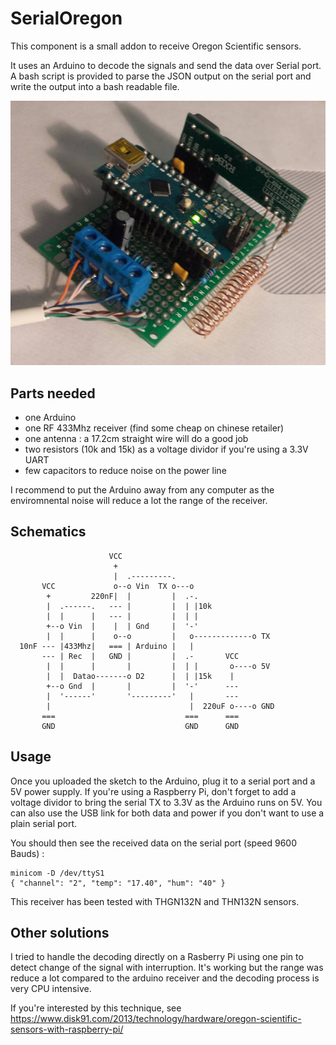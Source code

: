 # SerialOregon

This component is a small addon to receive Oregon Scientific sensors.

It uses an Arduino to decode the signals and send the data over Serial port. A bash script is provided to parse the JSON output on the serial port and write the output into a bash readable file.

![SerialOregon](arduino433.jpg)

## Parts needed 

 - one Arduino
 - one RF 433Mhz receiver (find some cheap on chinese retailer)
 - one antenna : a 17.2cm straight wire will do a good job
 - two resistors (10k and 15k) as a voltage dividor if you're using a 3.3V UART
 - few capacitors to reduce noise on the power line

I recommend to put the Arduino away from any computer as the enviromnental noise will reduce a lot the range of the receiver.

## Schematics



```
                      VCC
                       +
                       |  .---------.
       VCC             o--o Vin  TX o---o
        +         220nF|  |         |  .-.
        |  .------.   --- |         |  | |10k
        |  |      |   --- |         |  | |
        +--o Vin  |    |  | Gnd     |  '-'
        |  |      |    o--o         |   o-------------o TX
  10nF --- |433Mhz|   === | Arduino |   |
       --- | Rec  |   GND |         |  .-       VCC
        |  |      |       |         |  | |       o----o 5V
        |  |  Datao-------o D2      |  | |15k    |
        +--o Gnd  |       |         |  '-'      ---
        |  '------'       '---------'   |       ---
        |                               |  220uF o----o GND
       ===                             ===      ===
       GND                             GND      GND

```

## Usage

Once you uploaded the sketch to the Arduino, plug it to a serial port and a 5V power supply. If you're using a Raspberry Pi, don't forget to add a voltage dividor to bring the serial TX to 3.3V as the Arduino runs on 5V.
You can also use the USB link for both data and power if you don't want to use a plain serial port.

You should then see the received data on the serial port (speed 9600 Bauds) : 

```
minicom -D /dev/ttyS1
{ "channel": "2", "temp": "17.40", "hum": "40" }
```

This receiver has been tested with THGN132N and THN132N sensors.

## Other solutions

I tried to handle the decoding directly on a Rasberry Pi using one pin to detect change of the signal with interruption. It's working but the range was reduce a lot compared to the arduino receiver and the decoding process is very CPU intensive.

If you're interested by this technique, see https://www.disk91.com/2013/technology/hardware/oregon-scientific-sensors-with-raspberry-pi/

